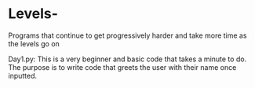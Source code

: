 # Levels-
Programs that continue to get progressively harder and take more time as the levels go on

Day1.py: This is a very beginner and basic code that takes a minute to do. The purpose is to write code that greets the user with their name once inputted. 
